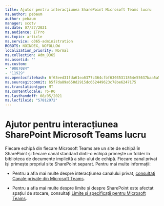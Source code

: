 ```yaml
---
title: Ajutor pentru interacțiunea SharePoint Microsoft Teams lucru
ms.author: pebaum
author: pebaum
manager: scotv
ms.date: 07/27/2021
ms.audience: ITPro
ms.topic: article
ms.service: o365-administration
ROBOTS: NOINDEX, NOFOLLOW
localization_priority: Normal
ms.collection: Adm_O365
ms.assetid: ''
ms.custom:
- "9007084"
- "11929"
ms.openlocfilehash: 6f63eed31fda61ea6377c364cfbf63035311864e55637baa5a5838784a03b582
ms.sourcegitcommit: b5f7da89a650d2915dc652449623c78be6247175
ms.translationtype: MT
ms.contentlocale: ro-RO
ms.lasthandoff: 08/05/2021
ms.locfileid: "57812972"
---
```

# <a name="help-with-the-sharepoint-and-microsoft-teams-interaction"></a>Ajutor pentru interacțiunea SharePoint Microsoft Teams lucru

Fiecare echipă din fiecare Microsoft Teams are un site de echipă în SharePoint și fiecare canal standard dintr-o echipă primește un folder în biblioteca de documente implicită a site-ului de echipă. Fiecare canal privat își primește propriul site SharePoint separat. Pentru mai multe informații:

- Pentru a afla mai multe despre interacțiunea canalului privat, [consultați Canale private din Microsoft Teams](/MicrosoftTeams/private-channels#private-channel-sharepoint-sites).

- Pentru a afla mai multe despre limite și despre SharePoint este afectat spațiul de stocare, consultați [Limite și specificații pentru Microsoft Teams](/microsoftteams/limits-specifications-teams#storage). 
